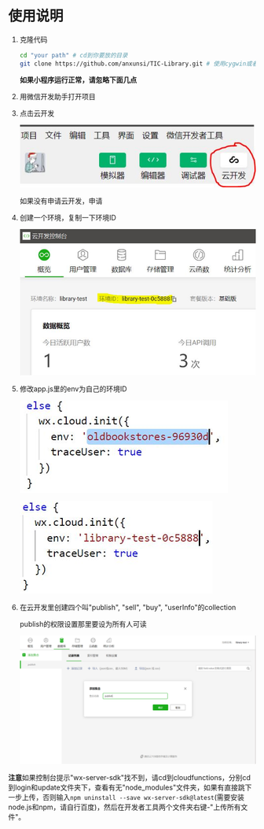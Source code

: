 # 使用说明

1. 克隆代码
    ``` bash
    cd "your path" # cd到你要放的目录
    git clone https://github.com/anxunsi/TIC-Library.git # 使用cygwin或者git bash
    ```
	
	**如果小程序运行正常，请忽略下面几点**
2. 用微信开发助手打开项目
3. 点击云开发

   ![cloud dev](cloud-dev.JPG)

   如果没有申请云开发，申请
4. 创建一个环境，复制一下环境ID
   
   ![create env](create-env.JPG)
5. 修改app.js里的env为自己的环境ID
   
   ![change env1](change-env.JPG)

   ![change env2](env-changed.JPG)
6. 在云开发里创建四个叫"publish", "sell", "buy", "userInfo"的collection

   publish的权限设置那里要设为所有人可读

   ![create collection](create-collection.png)
   
**注意**如果控制台提示"wx-server-sdk"找不到，请cd到cloudfunctions，分别cd到login和update文件夹下，查看有无"node_modules"文件夹，如果有直接跳下一步上传，否则输入```npm uninstall --save wx-server-sdk@latest```(需要安装node.js和npm，请自行百度)，然后在开发者工具两个文件夹右键-"上传所有文件"。
